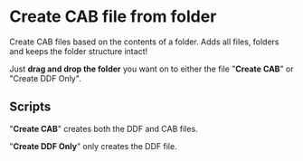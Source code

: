 # Create CAB file from folder

Create CAB files based on the contents of a folder.
Adds all files, folders and keeps the folder structure intact!

Just <b>drag and drop the folder</b> you want on to either the file "<b>Create CAB</b>" or "Create DDF Only".

## Scripts
"<b>Create CAB</b>" creates both the DDF and CAB files.

"<b>Create DDF Only</b>" only creates the DDF file.